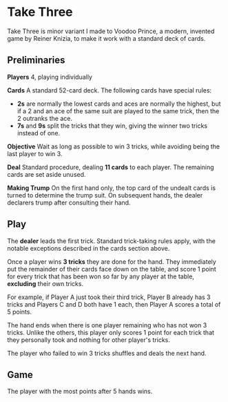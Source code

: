 # Take Three

Take Three is minor variant I made to Voodoo Prince, a modern, invented game by Reiner Knizia, to make it work with a standard deck of cards.

## Preliminaries

**Players** 4, playing individually

**Cards** A standard 52-card deck. The following cards have special rules:

- **2s** are normally the lowest cards and aces are normally the highest, but if a 2 and an ace of the same suit are played to the same trick, then the 2 outranks the ace.
- **7s** and **9s** split the tricks that they win, giving the winner two tricks instead of one.

**Objective** Wait as long as possible to win 3 tricks, while avoiding being the last player to win 3.

**Deal** Standard procedure, dealing **11 cards** to each player. The remaining cards are set aside unused.

**Making Trump** On the first hand only, the top card of the undealt cards is turned to determine the trump suit. On subsequent hands, the dealer declarers trump after consulting their hand.

## Play

The **dealer** leads the first trick. Standard trick-taking rules apply, with the notable exceptions described in the cards section above.

Once a player wins **3 tricks** they are done for the hand. They immediately put the remainder of their cards face down on the table, and score 1 point for every trick that has been won so far by any player at the table, **excluding** their own tricks.

For example, if Player A just took their third trick, Player B already has 3 tricks and Players C and D both have 1 each, then Player A scores a total of 5 points.

The hand ends when there is one player remaining who has not won 3 tricks. Unlike the others, this player only scores 1 point for each trick that they personally took and nothing for other player's tricks.

The player who failed to win 3 tricks shuffles and deals the next hand.

## Game

The player with the most points after 5 hands wins.